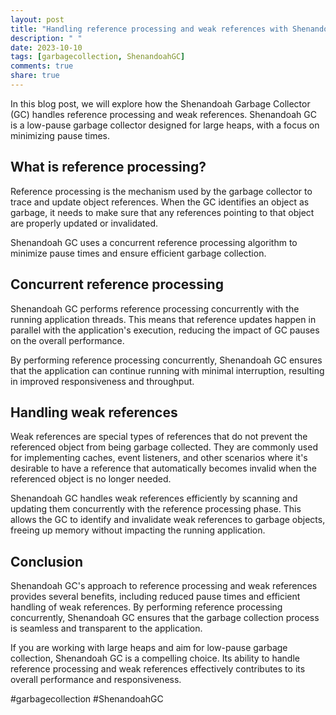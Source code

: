 ```yaml
---
layout: post
title: "Handling reference processing and weak references with Shenandoah GC"
description: " "
date: 2023-10-10
tags: [garbagecollection, ShenandoahGC]
comments: true
share: true
---
```


In this blog post, we will explore how the Shenandoah Garbage Collector (GC) handles reference processing and weak references. Shenandoah GC is a low-pause garbage collector designed for large heaps, with a focus on minimizing pause times.

## What is reference processing?

Reference processing is the mechanism used by the garbage collector to trace and update object references. When the GC identifies an object as garbage, it needs to make sure that any references pointing to that object are properly updated or invalidated.

Shenandoah GC uses a concurrent reference processing algorithm to minimize pause times and ensure efficient garbage collection.

## Concurrent reference processing

Shenandoah GC performs reference processing concurrently with the running application threads. This means that reference updates happen in parallel with the application's execution, reducing the impact of GC pauses on the overall performance.

By performing reference processing concurrently, Shenandoah GC ensures that the application can continue running with minimal interruption, resulting in improved responsiveness and throughput.

## Handling weak references

Weak references are special types of references that do not prevent the referenced object from being garbage collected. They are commonly used for implementing caches, event listeners, and other scenarios where it's desirable to have a reference that automatically becomes invalid when the referenced object is no longer needed.

Shenandoah GC handles weak references efficiently by scanning and updating them concurrently with the reference processing phase. This allows the GC to identify and invalidate weak references to garbage objects, freeing up memory without impacting the running application.

## Conclusion

Shenandoah GC's approach to reference processing and weak references provides several benefits, including reduced pause times and efficient handling of weak references. By performing reference processing concurrently, Shenandoah GC ensures that the garbage collection process is seamless and transparent to the application.

If you are working with large heaps and aim for low-pause garbage collection, Shenandoah GC is a compelling choice. Its ability to handle reference processing and weak references effectively contributes to its overall performance and responsiveness.

#garbagecollection #ShenandoahGC